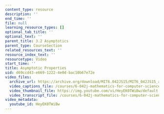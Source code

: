 ```yaml
---
content_type: resource
description: ''
end_time: ''
file: null
learning_resource_types: []
optional_tab_title: ''
optional_text: ''
parent_title: 3.2 Asymptotics
parent_type: CourseSection
related_resources_text: ''
resource_index_text: ''
resourcetype: Video
start_time: ''
title: Asymptotic Properties
uid: d69ccd43-e669-1222-4e0d-bac10b67e72e
video_files:
  archive_url: https://archive.org/download/MIT6.042JS15/MIT6_042JS15_asymptoticproperties_ipod.mp4
  video_captions_file: /courses/6-042j-mathematics-for-computer-science-spring-2015/39a3cd1db44359f990dc5afe60dea9d3_HeyEK0TWiBw.vtt
  video_thumbnail_file: https://img.youtube.com/vi/HeyEK0TWiBw/default.jpg
  video_transcript_file: /courses/6-042j-mathematics-for-computer-science-spring-2015/3d8172bbcc4817c265375acdde046b0d_HeyEK0TWiBw.pdf
video_metadata:
  youtube_id: HeyEK0TWiBw
---
```

